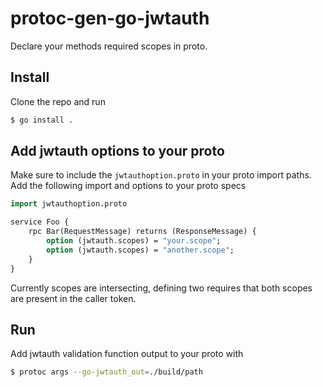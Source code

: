 # protoc-gen-go-jwtauth

Declare your methods required scopes in proto.

## Install

Clone the repo and run

```bash
$ go install .
```

## Add jwtauth options to your proto

Make sure to include the `jwtauthoption.proto` in your proto import paths. Add the following import and options to your proto specs

```proto
import jwtauthoption.proto

service Foo {
    rpc Bar(RequestMessage) returns (ResponseMessage) {
        option (jwtauth.scopes) = "your.scope";
        option (jwtauth.scopes) = "another.scope";
    }
}
```

Currently scopes are intersecting, defining two requires that both scopes are present in the caller token.

## Run

Add jwtauth validation function output to your proto with

```bash
$ protoc args --go-jwtauth_out=./build/path
```
